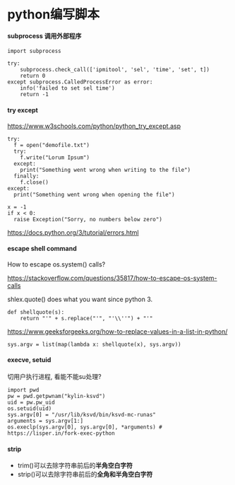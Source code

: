 # python编写脚本

#### subprocess 调用外部程序

```
import subprocess

try:
	subprocess.check_call(['ipmitool', 'sel', 'time', 'set', t])
	return 0
except subprocess.CalledProcessError as error:
	info('failed to set sel time')
	return -1
```

#### try except

https://www.w3schools.com/python/python_try_except.asp

```
try:
  f = open("demofile.txt")
  try:
    f.write("Lorum Ipsum")
  except:
    print("Something went wrong when writing to the file")
  finally:
    f.close()
except:
  print("Something went wrong when opening the file")

x = -1
if x < 0:
  raise Exception("Sorry, no numbers below zero")
```

https://docs.python.org/3/tutorial/errors.html

#### escape shell command

How to escape os.system() calls?

https://stackoverflow.com/questions/35817/how-to-escape-os-system-calls

shlex.quote() does what you want since python 3.

```
def shellquote(s):
    return "'" + s.replace("'", "'\\''") + "'"
```

https://www.geeksforgeeks.org/how-to-replace-values-in-a-list-in-python/
```
sys.argv = list(map(lambda x: shellquote(x), sys.argv))
```

#### execve, setuid

切用户执行进程, 看能不能su处理?
```
import pwd
pw = pwd.getpwnam("kylin-ksvd")
uid = pw.pw_uid
os.setuid(uid)
sys.argv[0] = "/usr/lib/ksvd/bin/ksvd-mc-runas"
arguments = sys.argv[1:]
os.execlp(sys.argv[0], sys.argv[0], *arguments) # https://lisper.in/fork-exec-python
```

#### strip

- trim()可以去除字符串前后的**半角空白字符**
- strip()可以去除字符串前后的**全角和半角空白字符**
